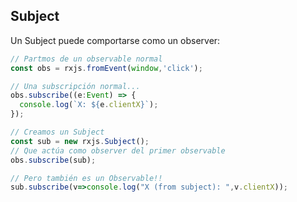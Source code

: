 ## Subject

Un Subject puede comportarse como un observer:

```typescript
// Partmos de un observable normal
const obs = rxjs.fromEvent(window,'click');

// Una subscripción normal...
obs.subscribe((e:Event) => {
  console.log(`X: ${e.clientX}`);
});

// Creamos un Subject
const sub = new rxjs.Subject();
// Que actúa como observer del primer observable
obs.subscribe(sub);

// Pero también es un Observable!!
sub.subscribe(v=>console.log("X (from subject): ",v.clientX));
```


